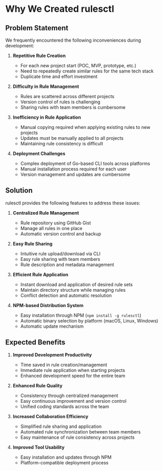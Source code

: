 # Why We Created rulesctl

## Problem Statement

We frequently encountered the following inconveniences during development:

1. **Repetitive Rule Creation**
   - For each new project start (POC, MVP, prototype, etc.)
   - Need to repeatedly create similar rules for the same tech stack
   - Duplicate time and effort investment

2. **Difficulty in Rule Management**
   - Rules are scattered across different projects
   - Version control of rules is challenging
   - Sharing rules with team members is cumbersome

3. **Inefficiency in Rule Application**
   - Manual copying required when applying existing rules to new projects
   - Updates must be manually applied to all projects
   - Maintaining rule consistency is difficult

4. **Deployment Challenges**
   - Complex deployment of Go-based CLI tools across platforms
   - Manual installation process required for each user
   - Version management and updates are cumbersome

## Solution

rulesctl provides the following features to address these issues:

1. **Centralized Rule Management**
   - Rule repository using GitHub Gist
   - Manage all rules in one place
   - Automatic version control and backup

2. **Easy Rule Sharing**
   - Intuitive rule upload/download via CLI
   - Easy rule sharing with team members
   - Rule description and metadata management

3. **Efficient Rule Application**
   - Instant download and application of desired rule sets
   - Maintain directory structure while managing rules
   - Conflict detection and automatic resolution

4. **NPM-based Distribution System**
   - Easy installation through NPM (`npm install -g rulesctl`)
   - Automatic binary selection by platform (macOS, Linux, Windows)
   - Automatic update mechanism

## Expected Benefits

1. **Improved Development Productivity**
   - Time saved in rule creation/management
   - Immediate rule application when starting projects
   - Enhanced development speed for the entire team

2. **Enhanced Rule Quality**
   - Consistency through centralized management
   - Easy continuous improvement and version control
   - Unified coding standards across the team

3. **Increased Collaboration Efficiency**
   - Simplified rule sharing and application
   - Automated rule synchronization between team members
   - Easy maintenance of rule consistency across projects

4. **Improved Tool Usability**
   - Easy installation and updates through NPM
   - Platform-compatible deployment process 